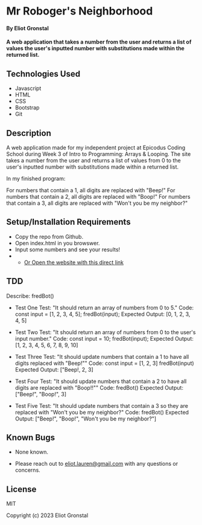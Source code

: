 # Mr Roboger's Neighborhood

#### By Eliot Gronstal

#### A web application that takes a number from the user and returns a list of values the user's inputted number with substitutions made within the returned list.

## Technologies Used

* Javascript
* HTML
* CSS
* Bootstrap
* Git

## Description

A web application made for my independent project at Epicodus Coding School during Week 3 of Intro to Programming: Arrays & Looping. The site takes a number from the user and returns a list of values from 0 to the user's inputted number with substitutions made within a returned list.

In my finished program:

For numbers that contain a 1, all digits are replaced with "Beep!"
For numbers that contain a 2, all digits are replaced with "Boop!"
For numbers that contain a 3, all digits are replaced with "Won't you be my neighbor?"

## Setup/Installation Requirements

*  Copy the repo from Github.
*  Open index.html in you browswer.
*  Input some numbers and see your results!
* * [Or Open the website with this direct link](https://elgrons.github.io/mr-robogers-neighborhood/)

## TDD
Describe: fredBot()

* Test One
Test: "It should return an array of numbers from 0 to 5."
Code: 
const input = [1, 2, 3, 4, 5];
fredBot(input);
Expected Output: [0, 1, 2, 3, 4, 5]
<!-- function fredBot() {
  for (let index = 0; index <= 5; index += 1)
  console.log(index);
} -->

*  Test Two
Test: "It should return an array of numbers from 0 to the user's input number."
Code:
const input = 10;
fredBot(input);
Expected Output: [1, 2, 3, 4, 5, 6, 7, 8, 9, 10]

<!-- function fredBot(input) {
  let fredBotArray = []
  for (let i = 0; i <= input; i +=1) {
    console.log("array" + fredBotArray[i]);
    console.log("index" + i);
    fredBotArray.push(i);
  };
  return fredBotArray;
} -->

*  Test Three
Test: "It should update numbers that contain a 1 to have all digits replaced with "Beep!""
Code:
const input = [1, 2, 3]
fredBot(input)
Expected Output: ["Beep!, 2, 3]

<!-- function fredBot(input) {
  let fredBotArray = []
  for (let i = 0; i <= input; i +=1) {
    console.log("index" + i);
    console.log("array" + fredBotArray[i]);
    if (i === 1) {
      fredBotArray.push("Beep!");
      console.log("1===TRUE");
    }
    else {
        fredBotArray.push(i);
    }
  };
  return fredBotArray;
} -->

*  Test Four
Test: "It should update numbers that contain a 2 to have all digits are replaced with "Boop!!""
Code:
fredBot()
Expected Output: ["Beep!", "Boop!", 3]

<!-- function fredBot(input) {
  let fredBotArray = []
  for (let i = 0; i <= input; i +=1) {
    console.log("index" + i);
    console.log("array" + fredBotArray[i]);
    if (i === 1) {
      fredBotArray.push("Beep!");
    }
     else if (i === 2) {
        fredBotArray.push("Boop!");
    }
    else {
        fredBotArray.push(i);
    }
  };
  return fredBotArray
  } -->

*  Test Five
Test: "It should update numbers that contain a 3 so they are replaced with "Won't you be my neighbor?"
Code:
fredBot()
Expected Output: ["Beep!", "Boop!", "Won't you be my neighbor?"]

<!-- function fredBot(input) {
  let fredBotArray = []
  for (let i = 1; i <= input; i +=1) {
    if (i.toString().includes(3)) {
      fredBotArray.push(" Won't you be my neighbor?");
    }
    else if (i.toString().includes(2)){
        fredBotArray.push(" Boop!");
    }
    else if (i.toString().includes(1)) {
      fredBotArray.push(" Beep!");
  }
    else {
        fredBotArray.push(i);
    }
  };
  return fredBotArray.toString();
  } -->

## Known Bugs

* None known.

* Please reach out to eliot.lauren@gmail.com with any questions or concerns.

## License

MIT

Copyright (c) 2023 Eliot Gronstal

